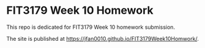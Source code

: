 # FIT3179 Week 10 Homework
This repo is dedicated for FIT3179 Week 10 homework submission.

The site is published at https://jfan0010.github.io/FIT3179Week10Homwork/.
